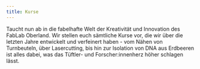```yaml
---
title: Kurse
---
```


Taucht nun ab in die fabelhafte Welt der Kreativität und Innovation des FabLab Oberland. Wir stellen euch sämtliche Kurse vor, die wir über die letzten Jahre entwickelt und verfeinert haben - vom Nähen von Turnbeuteln, über Lasercutting, bis hin zur Isolation von DNA aus Erdbeeren ist alles dabei, was das Tüftler- und Forscher:innenherz höher schlagen lässt.
